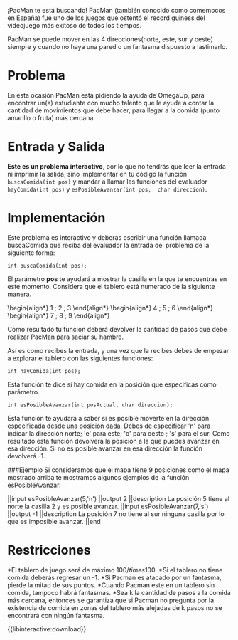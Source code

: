 ¡PacMan te está buscando!
PacMan (también conocido como comemocos en España) fue uno de los juegos que ostentó el record guiness del videojuego más exitoso de todos los tiempos. 

PacMan se puede mover en las 4 direcciones(norte, este, sur y oeste) siempre y cuando no haya una pared o un fantasma dispuesto a lastimarlo.

# Problema

En esta ocasión PacMan está pidiendo la ayuda de OmegaUp, para encontrar un(a) estudiante con mucho talento que le ayude a contar la cantidad de movimientos que debe hacer, para llegar a la comida (punto amarillo o fruta) más cercana. 

# Entrada y Salida

**Este es un problema interactivo**, por lo que no tendrás que leer la entrada ni imprimir la salida, sino implementar en tu código la función `buscaComida(int pos)` y mandar a llamar las funciones del evaluador `hayComida(int pos)` y `esPosibleAvanzar(int pos,  char direccion)`.

# Implementación

Este problema es interactivo y deberás escribir una función llamada buscaComida que reciba del evaluador la entrada del problema de la siguiente forma:

    int buscaComida(int pos);

El parámetro **pos** te ayudará a mostrar la casilla en la que te encuentras en este momento. Considera que el tablero está numerado de la siguiente manera.

\begin{align*}
1 \; 2 \; 3
\end{align*}
\begin{align*}
4 \; 5 \; 6
\end{align*}
\begin{align*}
7 \; 8 \; 9
\end{align*}

Como resultado tu función deberá devolver la cantidad de pasos que debe realizar PacMan para saciar su hambre.

Así es como recibes la entrada, y una vez que la recibes debes de empezar a explorar el tablero con las siguientes funciones:


    int hayComida(int pos);

Esta función te dice si hay comida en la posición que especificas como parámetro.

    int esPosibleAvanzar(int posActual, char direccion);

Esta función te ayudará a saber si es posible moverte en la dirección especificada desde una posición dada. Debes de especificar 'n' para indicar la dirección norte; 'e' para este; 'o' para oeste ; 's' para el sur.
Como resultado esta función devolverá la posición a la que puedes avanzar en esa dirección. Si no es posible avanzar en esa dirección la función devolverá -1.


###Ejemplo 
Si consideramos que el mapa tiene 9 posiciones como el mapa mostrado arriba te mostramos algunos ejemplos de la función esPosibleAvanzar.
 
||input
   esPosibleAvanzar(5,'n')
||output
   2
||description
   La posición 5 tiene al norte la casilla 2 y es posible avanzar.
||input
   esPosibleAvanzar(7,'s')
||output
   -1
||description
   La posición 7 no tiene al sur ninguna casilla por lo que es imposible avanzar.
||end
# Restricciones


*El tablero de juego será de máximo $100/times100$.
*Si el tablero no tiene comida deberás regresar un -1.
*Si Pacman es atacado por un fantasma, pierde la mitad de sus puntos.
*Cuando Pacman este en un tablero sin comida, tampoco habrá fantasmas.
*Sea k la cantidad de pasos a la comida más cercana, entonces se garantiza que si Pacman no pregunta por la existencia de comida en zonas del tablero más alejadas de k pasos no se encontrará con ningún fantasma.

{{libinteractive:download}}